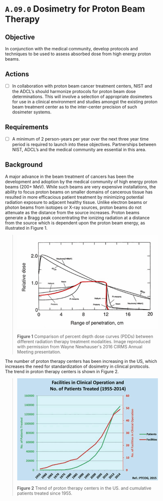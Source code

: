 # `A.09.0` Dosimetry for Proton Beam Therapy

## Objective

In conjunction with the medical community, develop protocols and techniques to
be used to assess absorbed dose from high energy proton beams.

## Actions

- [ ] In collaboration with proton beam cancer treatment centers, NIST and the
ADCL’s should harmonize protocols for proton beam dose determinations. This will
involve a selection of appropriate dosimeters for use in a clinical environment
and studies amongst the existing proton beam treatment center as to the
inter-center precision of such dosimeter systems.

## Requirements

- [ ] A minimum of 2 person-years per year over the next three year time period
is required to launch into these objectives. Partnerships between NIST, ADCL’s
and the medical community are essential in this area.

## Background

A major advance in the beam treatment of cancers has been the development and
adoption by the medical community of high energy proton beams (200+ MeV). While
such beams are very expensive installations, the ability to focus proton beams
on smaller domains of cancerous tissue has resulted in more efficacious patient
treatment by minimizing potential radiation exposure to adjacent healthy tissue.
Unlike electron beams or photon beams from isotopes or X-ray sources, proton
beams do not attenuate as the distance from the source increases. Proton beams
generate a Bragg peak concentrating the ionizing radiation at a distance from
the source which is dependent upon the proton beam energy, as illustrated in
Figure 1.

> ![assets/PDD_Comparison.png](assets/PDD_Comparison.png)
>
> **Figure 1** Comparison of percent depth dose curves (PDDs) between different
radiation therapy treatment modalities. Image reproduced with permission from
Wayne Newhauser's 2016 CIRMS Annual Meeting presentation.

The number of proton therapy centers has been increasing in the US, which
increases the need for standardization of dosimetry in clinical protocols. The
trend in proton therapy centers is shown in Figure 2.

> ![assets/ProtonCenters.png](assets/ProtonCenters.png)
>
> **Figure 2** Trend of proton therapy centers in the US. and cumulative
patients treated since 1955.
